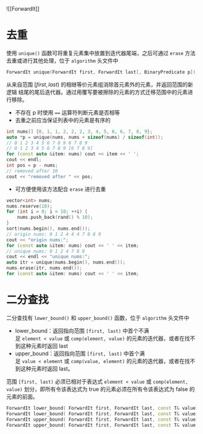![[ForwardIt]]

# 去重

使用 `unique()` 函数可将重复元素集中放置到迭代器尾端，之后可通过 `erase` 方法去重或进行其他处理，位于 `algorithm` 头文件中

```cpp
ForwardIt unique(ForwardIt first, ForwardIt last[, BinaryPredicate p]);
```

从来自范围 $[first, last)$ 的相继等价元素组消除首元素外的元素，并返回范围的新 逻辑 结尾的尾后迭代器。通过用覆写要被擦除的元素的方式迁移范围中的元素进行移除。
- 不存在 p 时使用 `==` 运算符判断元素是否相等
- 去重之前应当保证列表中的元素是有序的

```cpp
int nums[] {0, 1, 1, 2, 2, 2, 3, 4, 5, 6, 6, 7, 8, 9};
auto *p = unique(nums, nums + sizeof(nums) / sizeof(int));
// 0 1 2 3 4 5 6 7 8 9 6 7 8 9
// 0 1 2 3 4 5 6 7 8 9 [6 7 8 9]
for (const auto &item: nums) cout << item << ' ';
cout << endl;
int pos = p - nums;
// removed after 10
cout << "removed after " << pos;
```

- 可方便使用该方法配合 `erase` 进行去重

```cpp
vector<int> nums;
nums.reserve(10);
for (int i = 0; i < 10; ++i) {
    nums.push_back(rand() % 10);
}
sort(nums.begin(), nums.end());
// origin nums: 0 1 2 4 4 4 7 8 8 9
cout << "origin nums:";
for (const auto &item: nums) cout << ' ' << item;
// unique nums: 0 1 2 4 7 8 9
cout << endl << "unique nums:";
auto itr = unique(nums.begin(), nums.end());
nums.erase(itr, nums.end());
for (const auto &item: nums) cout << ' ' << item;
```

# 二分查找

二分查找有 `lower_bound()` 和 `upper_bound()` 函数，位于 `algorithm` 头文件中
- lower_bound：返回指向范围 `[first, last)` 中首个不满足 `element < value` 或 `comp(element, value)` 的元素的迭代器，或者在找不到这种元素时返回 last
- upper_bound：返回指向范围 `[first, last)` 中首个满足 `value < element` 或 `comp(value, element)` 的元素的迭代器，或者在找不到这种元素时返回 last。

范围 `[first, last)` 必须已相对于表达式 `element < value` 或 `comp(element, value)` 划分，即所有令该表达式为 true 的元素必须在所有令该表达式为 false 的元素的前面。

```cpp
ForwardIt lower_bound( ForwardIt first, ForwardIt last, const T& value);
ForwardIt lower_bound( ForwardIt first, ForwardIt last, const T& value, Compare comp);
ForwardIt upper_bound( ForwardIt first, ForwardIt last, const T& value);
ForwardIt upper_bound( ForwardIt first, ForwardIt last, const T& value, Compare comp);
```

